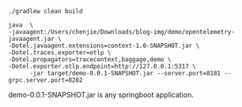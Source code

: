 ```shell
./gradlew clean build 
```

```shell
java  \
-javaagent:/Users/chenjie/Downloads/blog-img/demo/opentelemetry-javaagent.jar \
-Dotel.javaagent.extensions=context-1.0-SNAPSHOT.jar \
-Dotel.traces.exporter=otlp \
-Dotel.propagators=tracecontext,baggage,demo \
-Dotel.exporter.otlp.endpoint=http://127.0.0.1:5317 \
      -jar target/demo-0.0.1-SNAPSHOT.jar --server.port=8181 --grpc.server.port=8282
```

demo-0.0.1-SNAPSHOT.jar is any springboot application.